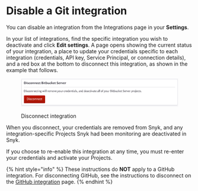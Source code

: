 # Disable a Git integration

You can disable an integration from the Integrations page in your **Settings**.

In your list of integrations, find the specific integration you wish to deactivate and click **Edit settings**. A page opens showing the current status of your integration, a place to update your credentials specific to each integration (credentials, API key, Service Principal, or connection details), and a red box at the bottom to disconnect this integration, as shown in the example that follows.

<figure><img src="../../../.gitbook/assets/uuid-b3a98f2c-4cc8-7753-8efa-396e9ec1e717-en (1) (1) (1) (1) (1) (1) (1) (1) (1) (1) (1) (1) (1) (1) (1) (1) (1) (1) (1) (1) (1) (1) (1) (1) (1) (1) (1) (1) (1) (28).png" alt="Disconnect integrations"><figcaption><p>Disconnect integration</p></figcaption></figure>

When you disconnect, your credentials are removed from Snyk, and any integration-specific Projects Snyk had been monitoring are deactivated in Snyk.

If you choose to re-enable this integration at any time, you must re-enter your credentials and activate your Projects.

{% hint style="info" %}
These instructions do **NOT** apply to a GitHub integration. For disconnecting GitHub, see the instructions to disconnect on the [GitHub integration](../github-integration.md) page.
{% endhint %}
